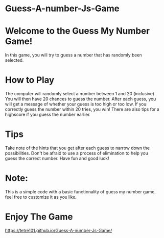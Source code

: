 # Guess-A-number-Js-Game

# Welcome to the Guess My Number Game!
In this game, you will try to guess a number that has randomly been selected.

# How to Play
The computer will randomly select a number between 1 and 20 (inclusive).
You will then have 20 chances to guess the number.
After each guess, you will get a message of whether your guess is too high or too low.
If you correctly guess the number within 20 tries, you win!
There are also tips for a highscore if you guess the number earlier.
# Tips
Take note of the hints that you get after each guess to narrow down the possibilities.
Don't be afraid to use a process of elimination to help you guess the correct number.
Have fun and good luck!
# Note:
This is a simple code with a basic functionality of guess my number game, feel free to customize it as you like.
# Enjoy The Game 
https://tetre101.github.io/Guess-A-number-Js-Game/
